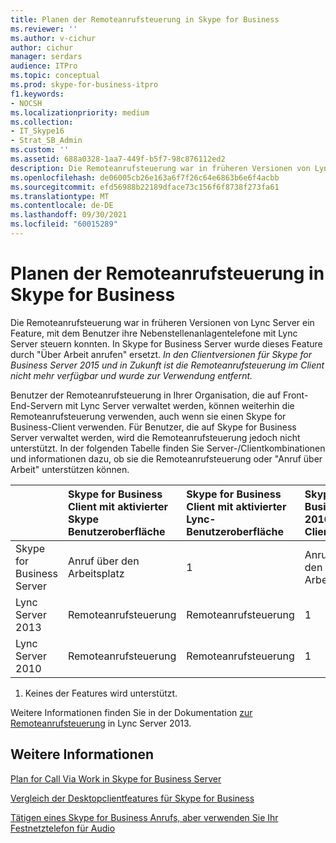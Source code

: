 ```yaml
---
title: Planen der Remoteanrufsteuerung in Skype for Business
ms.reviewer: ''
ms.author: v-cichur
author: cichur
manager: serdars
audience: ITPro
ms.topic: conceptual
ms.prod: skype-for-business-itpro
f1.keywords:
- NOCSH
ms.localizationpriority: medium
ms.collection:
- IT_Skype16
- Strat_SB_Admin
ms.custom: ''
ms.assetid: 688a0328-1aa7-449f-b5f7-98c876112ed2
description: Die Remoteanrufsteuerung war in früheren Versionen von Lync Server ein Feature, mit dem Benutzer ihre Nebenstellenanlagentelefone mit Lync Server steuern konnten. In Skype for Business Server wurde dieses Feature durch "Über Arbeit anrufen" ersetzt. In den Clientversionen für Skype for Business Server 2015 und in Zukunft ist die Remoteanrufsteuerung im Client nicht mehr verfügbar und wurde zur Verwendung entfernt.
ms.openlocfilehash: de06005cb26e163a6f7f26c64e6863b6e6f4acbb
ms.sourcegitcommit: efd56988b22189dface73c156f6f8738f273fa61
ms.translationtype: MT
ms.contentlocale: de-DE
ms.lasthandoff: 09/30/2021
ms.locfileid: "60015289"
---
```

# <a name="plan-for-remote-call-control-in-skype-for-business"></a>Planen der Remoteanrufsteuerung in Skype for Business
 
Die Remoteanrufsteuerung war in früheren Versionen von Lync Server ein Feature, mit dem Benutzer ihre Nebenstellenanlagentelefone mit Lync Server steuern konnten. In Skype for Business Server wurde dieses Feature durch "Über Arbeit anrufen" ersetzt.  *In den Clientversionen für Skype for Business Server 2015 und in Zukunft ist die Remoteanrufsteuerung im Client nicht mehr verfügbar und wurde zur Verwendung entfernt.* 
  
 Benutzer der Remoteanrufsteuerung in Ihrer Organisation, die auf Front-End-Servern mit Lync Server verwaltet werden, können weiterhin die Remoteanrufsteuerung verwenden, auch wenn sie einen Skype for Business-Client verwenden. Für Benutzer, die auf Skype for Business Server verwaltet werden, wird die Remoteanrufsteuerung jedoch nicht unterstützt. In der folgenden Tabelle finden Sie Server-/Clientkombinationen und informationen dazu, ob sie die Remoteanrufsteuerung oder "Anruf über Arbeit" unterstützen können.
  
|&nbsp;|Skype for Business Client mit aktivierter Skype Benutzeroberfläche|Skype for Business Client mit aktivierter Lync-Benutzeroberfläche|Skype for Business 2016-Client|Lync 2013-Client|Lync 2010-Client|
|:-----|:-----|:-----|:-----|:-----|:-----|
| Skype for Business Server  |Anruf über den Arbeitsplatz   |1  |Anruf über den Arbeitsplatz   |1  |1  |
| Lync Server 2013  |Remoteanrufsteuerung   |Remoteanrufsteuerung   |1  |Remoteanrufsteuerung   |Remoteanrufsteuerung   |
| Lync Server 2010  |Remoteanrufsteuerung   |Remoteanrufsteuerung   |1  |Remoteanrufsteuerung   |Remoteanrufsteuerung   |
   
1. Keines der Features wird unterstützt.
  
Weitere Informationen finden Sie in der Dokumentation [zur Remoteanrufsteuerung](/previous-versions/office/lync-server-2013/lync-server-2013-planning-for-remote-call-control) in Lync Server 2013.
  
## <a name="see-also"></a>Weitere Informationen

[Plan for Call Via Work in Skype for Business Server](call-via-work.md)
  
[Vergleich der Desktopclientfeatures für Skype for Business](../../plan-your-deployment/clients-and-devices/desktop-feature-comparison.md)

[Tätigen eines Skype for Business Anrufs, aber verwenden Sie Ihr Festnetztelefon für Audio](https://support.office.com/article/Make-a-Skype-for-Business-call-but-use-your-PBX-desk-phone-for-audio-6a316c11-a05e-460c-b969-32ff0ad848e6)
